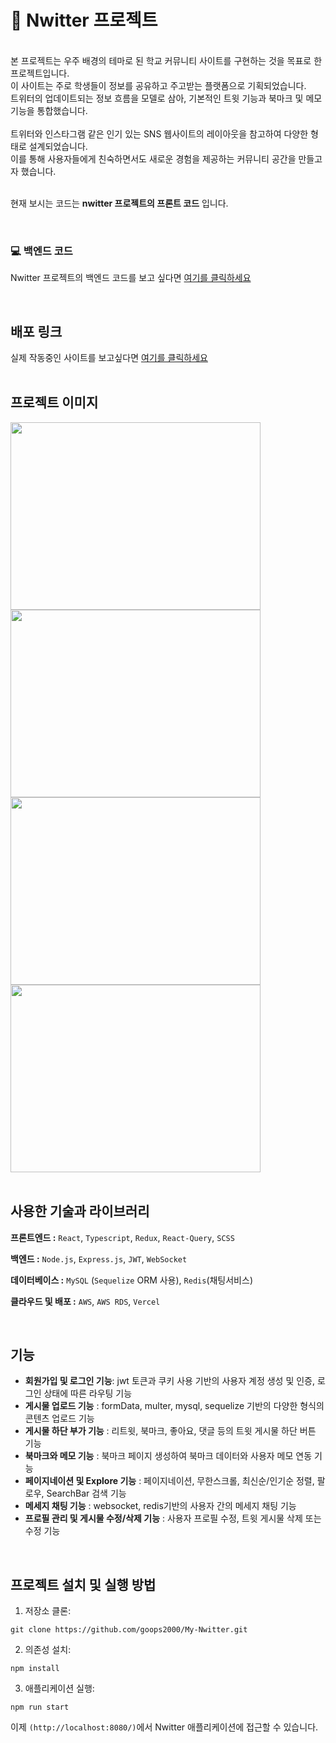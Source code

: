 # 🚀 Nwitter 프로젝트 
<br>
본 프로젝트는 우주 배경의 테마로 된 학교 커뮤니티 사이트를 구현하는 것을 목표로 한 프로젝트입니다. <br>
이 사이트는 주로 학생들이 정보를 공유하고 주고받는 플랫폼으로 기획되었습니다. <br>
트위터의 업데이트되는 정보 흐름을 모델로 삼아, 기본적인 트윗 기능과 북마크 및 메모 기능을 통합했습니다.
<br>
<br>
트위터와 인스타그램 같은 인기 있는 SNS 웹사이트의 레이아웃을 참고하여 다양한 형태로 설계되었습니다. <br>
이를 통해 사용자들에게 친숙하면서도 새로운 경험을 제공하는 커뮤니티 공간을 만들고자 했습니다.

<br>
<br>

현재 보시는 코드는 **nwitter 프로젝트의 프론트 코드** 입니다.

<br>

### 💻 백엔드 코드

Nwitter 프로젝트의 백엔드 코드를 보고 싶다면 [여기를 클릭하세요](https://github.com/goops2000/My-Nwitter-Backend)

<br>

## 배포 링크
실제 작동중인 사이트를 보고싶다면 [여기를 클릭하세요](https://my-nwitter.vercel.app/)
<br>
<br>

## 프로젝트 이미지

<img src="https://github.com/goops2000/My-Nwitter/assets/96044112/af7262ad-e10e-4cae-a93a-d79d6d2928e8" width="400" height="300">
<img src="https://github.com/goops2000/My-Nwitter/assets/96044112/fa68a565-451c-4263-bc92-55380e8f64d0" width="400" height="300">
<img src="https://github.com/goops2000/My-Nwitter/assets/96044112/2626a52b-855f-499a-8413-34d24e0e3881" width="400" height="300">
<img src="https://github.com/goops2000/My-Nwitter/assets/96044112/c507420b-7e0a-42bd-af41-736036e00dea" width="400" height="300">

<br>
<br>


## 사용한 기술과 라이브러리

**프론트엔드 :**  `React`, `Typescript`, `Redux`, `React-Query`, `SCSS`

**백엔드 :** `Node.js`, `Express.js`, `JWT`, `WebSocket`

**데이터베이스 :** `MySQL` (`Sequelize` ORM 사용), `Redis`(채팅서비스)

**클라우드 및 배포 :** `AWS`, `AWS RDS`, `Vercel` 

<br>

## 기능

- **회원가입 및 로그인 기능**:  jwt 토큰과 쿠키 사용 기반의 사용자 계정 생성 및 인증, 로그인 상태에 따른 라우팅 기능
- **게시물 업로드 기능** : formData, multer, mysql, sequelize 기반의 다양한 형식의 콘텐츠 업로드 기능
- **게시물 하단 부가 기능** : 리트윗, 북마크, 좋아요, 댓글 등의 트윗 게시물 하단 버튼 기능
- **북마크와 메모 기능** : 북마크 페이지 생성하여 북마크 데이터와 사용자 메모 연동 기능
- **페이지네이션 및 Explore 기능** : 페이지네이션, 무한스크롤, 최신순/인기순 정렬, 팔로우, SearchBar 검색 기능
- **메세지 채팅 기능** : websocket, redis기반의 사용자 간의 메세지 채팅 기능
- **프로필 관리 및 게시물 수정/삭제 기능** : 사용자 프로필 수정, 트윗 게시물 삭제 또는 수정 기능
<br>


## 프로젝트 설치 및 실행 방법

1. 저장소 클론:
```
git clone https://github.com/goops2000/My-Nwitter.git
```

2. 의존성 설치:
```
npm install
```

3. 애플리케이션 실행:
```
npm run start
```


 이제 `(http://localhost:8080/)`에서 Nwitter 애플리케이션에 접근할 수 있습니다.
<br>
<br>

